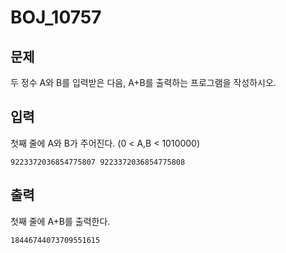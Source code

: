 # BOJ_10757

## 문제

두 정수 A와 B를 입력받은 다음, A+B를 출력하는 프로그램을 작성하시오.

## 입력

첫째 줄에 A와 B가 주어진다. (0 < A,B < 1010000)

```
9223372036854775807 9223372036854775808
```

## 출력

첫째 줄에 A+B를 출력한다.

```
18446744073709551615
```